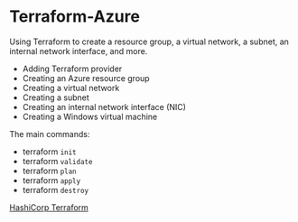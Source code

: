 # Terraform-Azure

Using Terraform to create a resource group, a virtual network, a subnet, an internal network interface, and more. 

- Adding Terraform provider
- Creating an Azure resource group
- Creating a virtual network
- Creating a subnet
- Creating an internal network interface (NIC)
- Creating a Windows virtual machine

The main commands: 

- terraform `init`
- terraform `validate`
- terraform `plan`
- terraform `apply`
- terraform `destroy`

[HashiCorp Terraform](https://www.terraform.io/)

